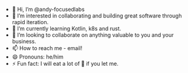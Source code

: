 - 👋 Hi, I’m @andy-focusedlabs
- 👀 I’m interested in collaborating and building great software through rapid iteration.
- 🌱 I’m currently learning Kotlin, k8s and rust.
- 💞️ I’m looking to collaborate on anything valuable to you and your business.
- 📫 How to reach me - email!
- 😄 Pronouns: he/him
- ⚡ Fun fact: I will eat a lot of 🍣 if you let me.

